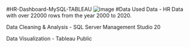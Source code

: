 #HR-Dashboard-MySQL-TABLEAU
![image](https://github.com/CherradMouna/hr_employee_distribution_project/assets/32856980/7ab71759-b4e3-47a1-a4e5-810b235c2997)
#Data Used
Data - HR Data with over 22000 rows from the year 2000 to 2020.

Data Cleaning & Analysis - SQL Server Management Studio 20

Data Visualization - Tableau Public

